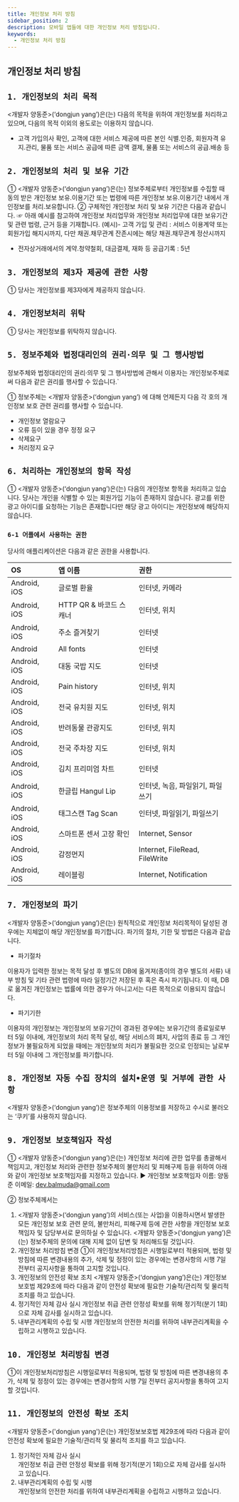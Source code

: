 ```yaml
---
title: 개인정보 처리 방침
sidebar_position: 2
description: 모바일 앱들에 대한 개인정보 처리 방침입니다.
keywords:
  - 개인정보 처리 방침
---
```


## 개인정보 처리 방침

## `1. 개인정보의 처리 목적`

<개발자 양동준>(‘dongjun yang’)은(는) 다음의 목적을 위하여 개인정보를 처리하고 있으며, 다음의 목적 이외의 용도로는 이용하지 않습니다.

* 고객 가입의사 확인, 고객에 대한 서비스 제공에 따른 본인 식별.인증, 회원자격 유지.관리, 물품 또는 서비스 공급에 따른 금액 결제, 물품 또는 서비스의 공급.배송 등

## `2. 개인정보의 처리 및 보유 기간`

① <개발자 양동준>(‘dongjun yang’)은(는) 정보주체로부터 개인정보를 수집할 때 동의 받은 개인정보 보유․이용기간 또는 법령에 따른 개인정보 보유․이용기간 내에서 개인정보를 처리․보유합니다.
② 구체적인 개인정보 처리 및 보유 기간은 다음과 같습니다.
☞ 아래 예시를 참고하여 개인정보 처리업무와 개인정보 처리업무에 대한 보유기간 및 관련 법령, 근거 등을 기재합니다.
(예시)- 고객 가입 및 관리 : 서비스 이용계약 또는 회원가입 해지시까지, 다만 채권․채무관계 잔존시에는 해당 채권․채무관계 정산시까지

* 전자상거래에서의 계약․청약철회, 대금결제, 재화 등 공급기록 : 5년

## `3. 개인정보의 제3자 제공에 관한 사항`

① 당사는 개인정보를 제3자에게 제공하지 않습니다.

## `4. 개인정보처리 위탁`

① 당사는 개인정보를 위탁하지 않습니다.

## `5. 정보주체와 법정대리인의 권리·의무 및 그 행사방법 `

정보주체와 법정대리인의 권리·의무 및 그 행사방법에 관해서 이용자는 개인정보주체로써 다음과 같은 권리를 행사할 수 있습니다.`

① 정보주체는 <개발자 양동준>(‘dongjun yang’) 에 대해 언제든지 다음 각 호의 개인정보 보호 관련 권리를 행사할 수 있습니다.

* 개인정보 열람요구
* 오류 등이 있을 경우 정정 요구
* 삭제요구
* 처리정지 요구

## `6. 처리하는 개인정보의 항목 작성`

① <개발자 양동준>(‘dongjun yang’)은(는) 다음의 개인정보 항목을 처리하고 있습니다.
당사는 개인을 식별할 수 있는 회원가입 기능이 존재하지 않습니다. 
광고를 위한 광고 아이디를 요청하는 기능은 존재합니다만 해당 광고 아이디는 개인정보에 해당하지 않습니다.

### `6-1 어플에서 사용하는 권한`

당사의 애플리케이션은 다음과 같은 권한을 사용합니다.

| OS           | 앱 이름                           | 권한 |
|:-------------|:---------------------------------| :-------------|
| Android, iOS | 글로벌 환율                       | 인터넷, 카메라 |
| Android, iOS | HTTP QR & 바코드 스캐너           | 인터넷, 위치   |
| Android, iOS | 주소 즐겨찾기                     | 인터넷        |
| Android      | All fonts                        | 인터넷         |
| Android, iOS | 대동 국밥 지도                    | 인터넷         |
| Android, iOS | Pain history                     | 인터넷, 위치   |
| Android, iOS | 전국 유치원 지도                  | 인터넷, 위치   |
| Android, iOS | 반려동물 관광지도                 | 인터넷, 위치   |
| Android, iOS | 전국 주차장 지도                  | 인터넷, 위치   |
| Android, iOS | 김치 프리미엄 차트                | 인터넷         |
| Android, iOS | 한글립 Hangul Lip                | 인터넷, 녹음, 파일읽기, 파일쓰기    |
| Android, iOS | 태그스캔 Tag Scan                | 인터넷, 파일읽기, 파일쓰기    |
| Android, iOS | 스마트폰 센서 고장 확인               | Internet, Sensor  |
| Android, iOS | 감정먼지               | Internet, FileRead, FileWrite  |
| Android, iOS | 레이블링                | Internet, Notification  |

## `7. 개인정보의 파기`

<개발자 양동준>(‘dongjun yang’)은(는) 원칙적으로 개인정보 처리목적이 달성된 경우에는 지체없이 해당 개인정보를 파기합니다. 파기의 절차, 기한 및 방법은 다음과 같습니다.

- 파기절차

이용자가 입력한 정보는 목적 달성 후 별도의 DB에 옮겨져(종이의 경우 별도의 서류) 내부 방침 및 기타 관련 법령에 따라 일정기간 저장된 후 혹은 즉시 파기됩니다. 이 때, DB로 옮겨진 개인정보는 법률에 의한 경우가 아니고서는 다른 목적으로 이용되지 않습니다.

- 파기기한

이용자의 개인정보는 개인정보의 보유기간이 경과된 경우에는 보유기간의 종료일로부터 5일 이내에, 개인정보의 처리 목적 달성, 해당 서비스의 폐지, 사업의 종료 등 그 개인정보가 불필요하게 되었을 때에는 개인정보의 처리가 불필요한 것으로 인정되는 날로부터 5일 이내에 그 개인정보를 파기합니다.

## `8. 개인정보 자동 수집 장치의 설치•운영 및 거부에 관한 사항`

<개발자 양동준>(‘dongjun yang’)은 정보주체의 이용정보를 저장하고 수시로 불러오는 ‘쿠키’를 사용하지 않습니다.

## `9. 개인정보 보호책임자 작성`

① <개발자 양동준>(‘dongjun yang’)은(는) 개인정보 처리에 관한 업무를 총괄해서 책임지고, 개인정보 처리와 관련한 정보주체의 불만처리 및 피해구제 등을 위하여 아래와 같이 개인정보 보호책임자를 지정하고 있습니다.
▶ 개인정보 보호책임자
이름: 양동준
이메일: dev.balmuda@gmail.com

② 정보주체께서는 

1. <개발자 양동준>(‘dongjun yang’)의 서비스(또는 사업)을 이용하시면서 발생한 모든 개인정보 보호 관련 문의, 불만처리, 피해구제 등에 관한 사항을 개인정보 보호책임자 및 담당부서로 문의하실 수 있습니다. <개발자 양동준>(‘dongjun yang’)은(는) 정보주체의 문의에 대해 지체 없이 답변 및 처리해드릴 것입니다.
2. 개인정보 처리방침 변경
   ①이 개인정보처리방침은 시행일로부터 적용되며, 법령 및 방침에 따른 변경내용의 추가, 삭제 및 정정이 있는 경우에는 변경사항의 시행 7일 전부터 공지사항을 통하여 고지할 것입니다.
3. 개인정보의 안전성 확보 조치 <개발자 양동준>(‘dongjun yang’)은(는) 개인정보보호법 제29조에 따라 다음과 같이 안전성 확보에 필요한 기술적/관리적 및 물리적 조치를 하고 있습니다.
4. 정기적인 자체 감사 실시
   개인정보 취급 관련 안정성 확보를 위해 정기적(분기 1회)으로 자체 감사를 실시하고 있습니다.
5. 내부관리계획의 수립 및 시행
   개인정보의 안전한 처리를 위하여 내부관리계획을 수립하고 시행하고 있습니다.

## `10. 개인정보 처리방침 변경`

①이 개인정보처리방침은 시행일로부터 적용되며, 법령 및 방침에 따른 변경내용의 추가, 삭제 및 정정이 있는 경우에는 변경사항의 시행 7일 전부터 공지사항을 통하여 고지할 것입니다.

## `11. 개인정보의 안전성 확보 조치`

<개발자 양동준>('dongjun yang')은(는) 개인정보보호법 제29조에 따라 다음과 같이 안전성 확보에 필요한 기술적/관리적 및 물리적 조치를 하고 있습니다.

1. 정기적인 자체 감사 실시\
   개인정보 취급 관련 안정성 확보를 위해 정기적(분기 1회)으로 자체 감사를 실시하고 있습니다.
2. 내부관리계획의 수립 및 시행\
   개인정보의 안전한 처리를 위하여 내부관리계획을 수립하고 시행하고 있습니다.
